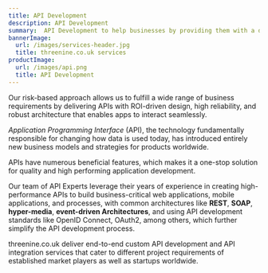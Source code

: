```yaml
---
title: API Development
description: API Development
summary:  API Development to help businesses by providing them with a dependable, performant API infrastructure.
bannerImage:
  url: /images/services-header.jpg
  title: threenine.co.uk services
productImage:
  url: /images/api.png
  title: API Development
---
```


Our risk-based approach allows us to fulfill a wide range of business requirements by delivering APIs with ROI-driven 
design, high reliability, and robust architecture that enables apps to interact seamlessly. 

*Application Programming Interface* (API), the technology fundamentally responsible for changing how data is used today,
has introduced entirely new business models and strategies for products worldwide. 

APIs have numerous beneficial features, which makes it a one-stop solution for quality and high performing application 
development.

Our team of API Experts leverage their years of experience in creating high-performance APIs to build business-critical 
web applications, mobile applications, and processes, with common architectures like **REST**, **SOAP**, **hyper-media**, 
**event-driven Architectures**, and using API development standards like OpenID Connect, OAuth2, among others, which 
further simplify the API development process.

threenine.co.uk deliver end-to-end custom API development and API integration services that cater to different 
project requirements of established market players as well as startups worldwide.
